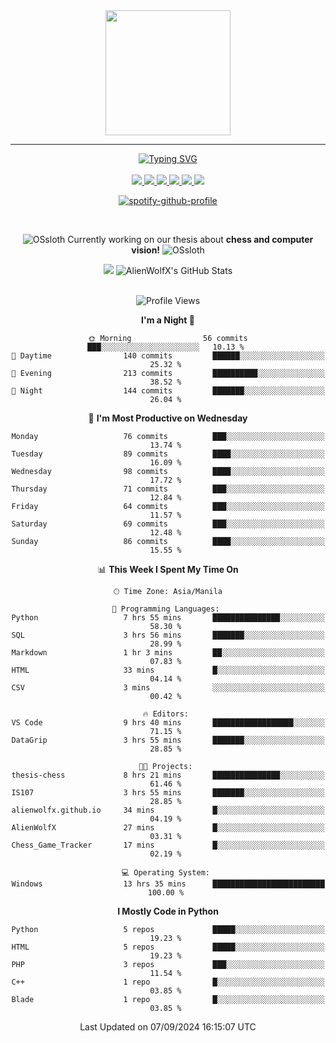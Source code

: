 <!-- AlienWolfX -->

<div align="center">
  <img src = "https://github.com/shinjitsue/shinjitsue/assets/71762653/b917dd38-ef9b-45e2-92ed-7ec42c9ea6fe" width=200 />
</div>

---

<div align="center">

<a href="https://git.io/typing-svg">
  <img src="https://readme-typing-svg.herokuapp.com?font=Fira+Code&duration=2000&pause=100&color=276DF7&multiline=true&width=435&lines=Allen+Cruiz;Student+%7C+Security+Researcher" alt="Typing SVG" />
</a>

<br />
<br />

<!-- Socials -->

<a href="https://www.facebook.com/cruizallen">
  <img src="https://img.shields.io/badge/Facebook-blue?logo=facebook">
</a>

<a href="https://www.instagram.com/cruizallen">
  <img src="https://img.shields.io/badge/Instagram-purple?logo=instagram">
</a>

<a href="mailto:allengabrielle.cruiz@carsu.edu.ph">
  <img src="https://img.shields.io/badge/Gmail-white?logo=gmail">
</a>

<a href="https://www.tiktok.com/@cruizallen">
  <img src="https://img.shields.io/badge/Tiktok-black?logo=tiktok">
</a>

<a href="https://www.reddit.com/user/AlienWolfX05">
  <img src="https://img.shields.io/badge/Reddit-white?logo=reddit">
</a>

<a href="https://www.linkedin.com/in/cruizallen">
  <img src="https://img.shields.io/badge/LinkedIn-blue?logo=linkedin">
</a>

<!-- End Socials -->
<br />

[![spotify-github-profile](https://spotify-github-profile.kittinanx.com/api/view?uid=eui8z7q3mzgrl6ogni10r05f6&cover_image=true&theme=novatorem&show_offline=true&background_color=121212&interchange=false&bar_color=53b14f&bar_color_cover=false)](https://spotify-github-profile.kittinanx.com/api/view?uid=eui8z7q3mzgrl6ogni10r05f6&redirect=true)

<br />

![OSsloth](https://git.io/OSsloth) Currently working on our thesis about **chess and computer vision!** ![OSsloth](https://git.io/OSsloth)

<a>
  <img src="https://github-stats-alpha.vercel.app/api?username=AlienWolfX&cc=151515&tc=fff&ic=0a6da4&bc=151515"> 
</a>

<a>
  <img src="https://github-readme-streak-stats.herokuapp.com/?user=AlienWolfX&theme=dark&hide_border=true" alt="AlienWolfX's GitHub Stats" />
</a>

<!-- <br />
<br />

<a>
  <img src="https://visitcount.itsvg.in/api?id=AlienWolfX&label=Visits&color=6&icon=0&pretty=true" />
</a> -->

<br />
<br />

<!--START_SECTION:waka-->
![Profile Views](http://img.shields.io/badge/Profile%20Views-215-blue)

**I'm a Night 🦉** 

```text
🌞 Morning                56 commits          ███░░░░░░░░░░░░░░░░░░░░░░   10.13 % 
🌆 Daytime                140 commits         ██████░░░░░░░░░░░░░░░░░░░   25.32 % 
🌃 Evening                213 commits         ██████████░░░░░░░░░░░░░░░   38.52 % 
🌙 Night                  144 commits         ███████░░░░░░░░░░░░░░░░░░   26.04 % 
```
📅 **I'm Most Productive on Wednesday** 

```text
Monday                   76 commits          ███░░░░░░░░░░░░░░░░░░░░░░   13.74 % 
Tuesday                  89 commits          ████░░░░░░░░░░░░░░░░░░░░░   16.09 % 
Wednesday                98 commits          ████░░░░░░░░░░░░░░░░░░░░░   17.72 % 
Thursday                 71 commits          ███░░░░░░░░░░░░░░░░░░░░░░   12.84 % 
Friday                   64 commits          ███░░░░░░░░░░░░░░░░░░░░░░   11.57 % 
Saturday                 69 commits          ███░░░░░░░░░░░░░░░░░░░░░░   12.48 % 
Sunday                   86 commits          ████░░░░░░░░░░░░░░░░░░░░░   15.55 % 
```


📊 **This Week I Spent My Time On** 

```text
🕑︎ Time Zone: Asia/Manila

💬 Programming Languages: 
Python                   7 hrs 55 mins       ███████████████░░░░░░░░░░   58.30 % 
SQL                      3 hrs 56 mins       ███████░░░░░░░░░░░░░░░░░░   28.99 % 
Markdown                 1 hr 3 mins         ██░░░░░░░░░░░░░░░░░░░░░░░   07.83 % 
HTML                     33 mins             █░░░░░░░░░░░░░░░░░░░░░░░░   04.14 % 
CSV                      3 mins              ░░░░░░░░░░░░░░░░░░░░░░░░░   00.42 % 

🔥 Editors: 
VS Code                  9 hrs 40 mins       ██████████████████░░░░░░░   71.15 % 
DataGrip                 3 hrs 55 mins       ███████░░░░░░░░░░░░░░░░░░   28.85 % 

🐱‍💻 Projects: 
thesis-chess             8 hrs 21 mins       ███████████████░░░░░░░░░░   61.46 % 
IS107                    3 hrs 55 mins       ███████░░░░░░░░░░░░░░░░░░   28.85 % 
alienwolfx.github.io     34 mins             █░░░░░░░░░░░░░░░░░░░░░░░░   04.19 % 
AlienWolfX               27 mins             █░░░░░░░░░░░░░░░░░░░░░░░░   03.31 % 
Chess_Game_Tracker       17 mins             █░░░░░░░░░░░░░░░░░░░░░░░░   02.19 % 

💻 Operating System: 
Windows                  13 hrs 35 mins      █████████████████████████   100.00 % 
```

**I Mostly Code in Python** 

```text
Python                   5 repos             █████░░░░░░░░░░░░░░░░░░░░   19.23 % 
HTML                     5 repos             █████░░░░░░░░░░░░░░░░░░░░   19.23 % 
PHP                      3 repos             ███░░░░░░░░░░░░░░░░░░░░░░   11.54 % 
C++                      1 repo              █░░░░░░░░░░░░░░░░░░░░░░░░   03.85 % 
Blade                    1 repo              █░░░░░░░░░░░░░░░░░░░░░░░░   03.85 % 
```




 Last Updated on 07/09/2024 16:15:07 UTC
<!--END_SECTION:waka-->

</div>
